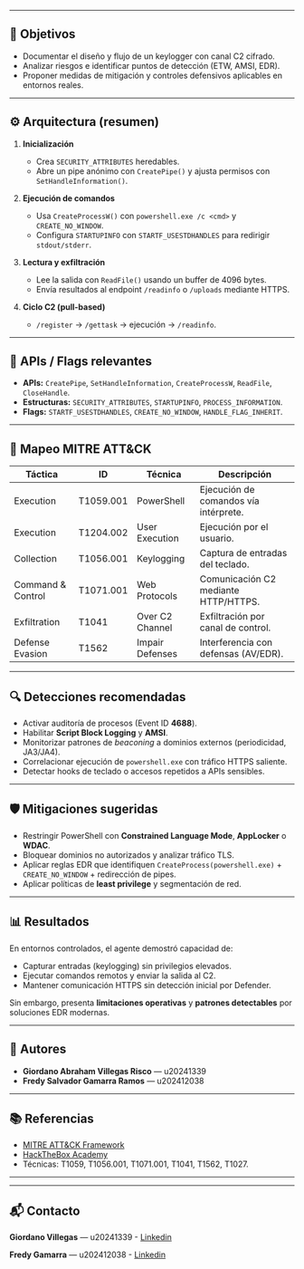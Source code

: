 
---

## 🎯 Objetivos
- Documentar el diseño y flujo de un keylogger con canal C2 cifrado.
- Analizar riesgos e identificar puntos de detección (ETW, AMSI, EDR).
- Proponer medidas de mitigación y controles defensivos aplicables en entornos reales.

---

## ⚙️ Arquitectura (resumen)
1. **Inicialización**
   - Crea `SECURITY_ATTRIBUTES` heredables.
   - Abre un pipe anónimo con `CreatePipe()` y ajusta permisos con `SetHandleInformation()`.

2. **Ejecución de comandos**
   - Usa `CreateProcessW()` con `powershell.exe /c <cmd>` y `CREATE_NO_WINDOW`.
   - Configura `STARTUPINFO` con `STARTF_USESTDHANDLES` para redirigir `stdout/stderr`.

3. **Lectura y exfiltración**
   - Lee la salida con `ReadFile()` usando un buffer de 4096 bytes.
   - Envía resultados al endpoint `/readinfo` o `/uploads` mediante HTTPS.

4. **Ciclo C2 (pull-based)**
   - `/register` → `/gettask` → ejecución → `/readinfo`.

---

## 🔧 APIs / Flags relevantes
- **APIs:** `CreatePipe`, `SetHandleInformation`, `CreateProcessW`, `ReadFile`, `CloseHandle`.
- **Estructuras:** `SECURITY_ATTRIBUTES`, `STARTUPINFO`, `PROCESS_INFORMATION`.
- **Flags:** `STARTF_USESTDHANDLES`, `CREATE_NO_WINDOW`, `HANDLE_FLAG_INHERIT`.

---

## 🧠 Mapeo MITRE ATT&CK

| Táctica | ID | Técnica | Descripción |
|----------|----|----------|-------------|
| Execution | T1059.001 | PowerShell | Ejecución de comandos vía intérprete. |
| Execution | T1204.002 | User Execution | Ejecución por el usuario. |
| Collection | T1056.001 | Keylogging | Captura de entradas del teclado. |
| Command & Control | T1071.001 | Web Protocols | Comunicación C2 mediante HTTP/HTTPS. |
| Exfiltration | T1041 | Over C2 Channel | Exfiltración por canal de control. |
| Defense Evasion | T1562 | Impair Defenses | Interferencia con defensas (AV/EDR). |

---

## 🔍 Detecciones recomendadas
- Activar auditoría de procesos (Event ID **4688**).  
- Habilitar **Script Block Logging** y **AMSI**.  
- Monitorizar patrones de *beaconing* a dominios externos (periodicidad, JA3/JA4).  
- Correlacionar ejecución de `powershell.exe` con tráfico HTTPS saliente.  
- Detectar hooks de teclado o accesos repetidos a APIs sensibles.

---

## 🛡️ Mitigaciones sugeridas
- Restringir PowerShell con **Constrained Language Mode**, **AppLocker** o **WDAC**.  
- Bloquear dominios no autorizados y analizar tráfico TLS.  
- Aplicar reglas EDR que identifiquen `CreateProcess(powershell.exe)` + `CREATE_NO_WINDOW` + redirección de pipes.  
- Aplicar políticas de **least privilege** y segmentación de red.  

---

## 📊 Resultados
En entornos controlados, el agente demostró capacidad de:
- Capturar entradas (keylogging) sin privilegios elevados.
- Ejecutar comandos remotos y enviar la salida al C2.
- Mantener comunicación HTTPS sin detección inicial por Defender.

Sin embargo, presenta **limitaciones operativas** y **patrones detectables** por soluciones EDR modernas.

---

## 👥 Autores
- **Giordano Abraham Villegas Risco** — u20241339  
- **Fredy Salvador Gamarra Ramos** — u202412038

---

## 📚 Referencias
- [MITRE ATT&CK Framework](https://attack.mitre.org)  
- [HackTheBox Academy](https://academy.hackthebox.com)  
- Técnicas: T1059, T1056.001, T1071.001, T1041, T1562, T1027.

---
---
## 📬 Contacto
**Giordano Villegas** — u20241339 - [Linkedin](https://www.linkedin.com/in/abraham-villegas-r-760875362/)

**Fredy Gamarra** — u202412038 - [Linkedin](https://www.linkedin.com/in/fredy-salvador-gamarra-ramos/)

